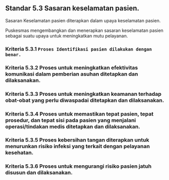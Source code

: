 
## Standar 5.3 Sasaran keselamatan pasien. 



Sasaran Keselamatan pasien diterapkan dalam upaya keselamatan pasien. 

Puskesmas mengembangkan dan menerapkan sasaran keselamatan pasien sebagai suatu upaya untuk meningkatkan mutu pelayanan. 

### Kriteria 5.3.1 `Proses Identifikasi pasien dilakukan dengan benar. `

### Kriteria 5.3.2 Proses untuk meningkatkan efektivitas komunikasi dalam pemberian asuhan ditetapkan dan dilaksanakan. 

### Kriteria 5.3.3 Proses untuk meningkatkan keamanan terhadap obat-obat yang perlu diwaspadai ditetapkan dan dilaksanakan. 

### Kriteria 5.3.4 Proses untuk memastikan tepat pasien, tepat prosedur, dan tepat sisi pada pasien yang menjalani operasi/tindakan medis ditetapkan dan dilaksanakan. 

### Kriteria 5.3.5 Proses kebersihan tangan diterapkan untuk menurunkan risiko infeksi yang terkait dengan pelayanan kesehatan. 

### Kriteria 5.3.6 Proses untuk mengurangi risiko pasien jatuh disusun dan dilaksanakan. 


